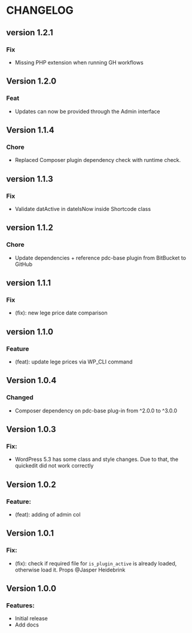 # CHANGELOG

## version 1.2.1

### Fix

-   Missing PHP extension when running GH workflows

## Version 1.2.0

### Feat

-   Updates can now be provided through the Admin interface

## Version 1.1.4

### Chore

-   Replaced Composer plugin dependency check with runtime check.

## version 1.1.3

### Fix

-   Validate datActive in dateIsNow inside Shortcode class

## version 1.1.2

### Chore

-   Update dependencies + reference pdc-base plugin from BitBucket to GitHub

## version 1.1.1

### Fix

-   (fix): new lege price date comparison

## version 1.1.0

### Feature

-   (feat): update lege prices via WP_CLI command

## Version 1.0.4

### Changed

-   Composer dependency on pdc-base plug-in from ^2.0.0 to ^3.0.0

## Version 1.0.3

### Fix:

-   WordPress 5.3 has some class and style changes. Due to that, the quickedit did not work correctly

## Version 1.0.2

### Feature:

-   (feat): adding of admin col

## Version 1.0.1

### Fix:

-   (fix): check if required file for `is_plugin_active` is already loaded, otherwise load it. Props @Jasper Heidebrink

## Version 1.0.0

### Features:

-   Initial release
-   Add docs
